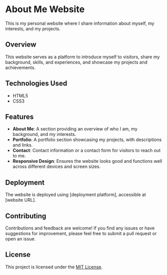 # About Me Website

This is my personal website where I share information about myself, my interests, and my projects.

## Overview

This website serves as a platform to introduce myself to visitors, share my background, skills, and experiences, and showcase my projects and achievements.

## Technologies Used

- HTML5
- CSS3

## Features

- **About Me**: A section providing an overview of who I am, my background, and my interests.
- **Portfolio**: A portfolio section showcasing my projects, with descriptions and links.
- **Contact**: Contact information or a contact form for visitors to reach out to me.
- **Responsive Design**: Ensures the website looks good and functions well across different devices and screen sizes.

## Deployment

The website is deployed using [deployment platform], accessible at [website URL].

## Contributing

Contributions and feedback are welcome! If you find any issues or have suggestions for improvement, please feel free to submit a pull request or open an issue.

## License

This project is licensed under the [MIT License](LICENSE).
